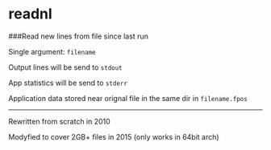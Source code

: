 # readnl

###Read new lines from file since last run

Single argument: `filename`

Output lines will be send to `stdout`

App statistics will be send to `stderr`


Application data stored near orignal file in the same dir in `filename.fpos`

---

Rewritten from scratch in 2010

Modyfied to cover 2GB+ files in 2015 (only works in 64bit arch)


